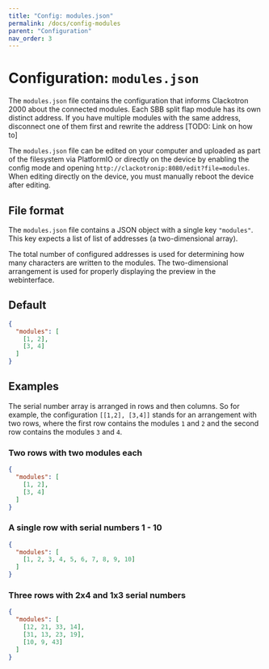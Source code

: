 ```yaml
---
title: "Config: modules.json"
permalink: /docs/config-modules
parent: "Configuration"
nav_order: 3
---
```


# Configuration: `modules.json`
The `modules.json` file contains the configuration that informs Clackotron 2000 about the connected modules. Each SBB split flap module has its own distinct address. If you have multiple modules with the same address, disconnect one of them first and rewrite the address [TODO: Link on how to]

The `modules.json` file can be edited on your computer and uploaded as part of the filesystem via PlatformIO or directly on the device by enabling the config mode and opening `http://clackotronip:8080/edit?file=modules`. When editing directly on the device, you must manually reboot the device after editing.

## File format
The `modules.json` file contains a JSON object with a single key `"modules"`. This key expects a list of list of addresses (a two-dimensional array).

The total number of configured addresses is used for determining how many characters are written to the modules. The two-dimensional arrangement is used for properly displaying the preview in the webinterface.

## Default
```json
{
  "modules": [
    [1, 2],
    [3, 4]
  ]
}
```

## Examples
The serial number array is arranged in rows and then columns. So for example, the configuration `[[1,2], [3,4]]` stands for an arrangement with two rows, where the first row contains the modules `1` and `2` and the second row contains the modules `3` and `4`.

### Two rows with two modules each
```json
{
  "modules": [
    [1, 2],
    [3, 4]
  ]
}
```

### A single row with serial numbers 1 - 10
```json
{
  "modules": [
    [1, 2, 3, 4, 5, 6, 7, 8, 9, 10]
  ]
}
```

### Three rows with 2x4 and 1x3 serial numbers
```json
{
  "modules": [
    [12, 21, 33, 14],
    [31, 13, 23, 19],
    [10, 9, 43]
  ]
}
```


